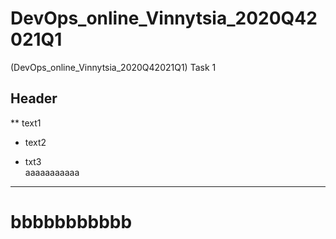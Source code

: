 # DevOps_online_Vinnytsia_2020Q42021Q1
(DevOps_online_Vinnytsia_2020Q42021Q1) Task 1 

## Header
** text1

* text2

* txt3  
aaaaaaaaaaa
-----------

bbbbbbbbbbb
===========
